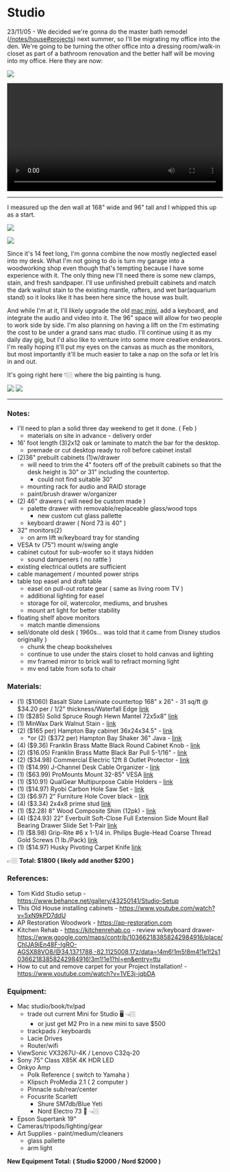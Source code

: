 # Studio

23/11/05 - We decided we're gonna do the master bath remodel ([/notes/house#projects](/notes/house/#projects)) next summer, so I'll be migrating my office into the den. We're going to be turning the other office into a dressing room/walk-in closet as part of a bathroom renovation and the better half will be moving into my office. Here they are now:

![](https://davidawindham.com/wp-content/uploads/2021/07/offices.jpg)

<video src="https://davidawindham.com/media/office.mp4" width="100%" controls="controls">
</video>

---

I measured up the den wall at 168" wide and 96" tall and I whipped this up as a start.

![](/img/art.studio.jpg)

![](/img/studio-desk.jpg)

Since it's 14 feet long, I'm gonna combine the now mostly neglected easel into my desk. What I'm not going to do is turn my garage into a woodworking shop even though that's tempting because I have some experience with it. The only thing new I'll need there is some new clamps, stain, and fresh sandpaper. I'll use unfinished prebuilt cabinets and match the dark walnut stain to the existing mantle, rafters, and wet bar(aquarium stand) so it looks like it has been here since the house was built.

And while I'm at it, I'll likely upgrade the old [mac mini](https://davidawindham.com/mac-mini/), add a keyboard, and integrate the audio and video into it. The 96" space will allow for two people to work side by side. I'm also planning on having a lift on the I'm estimating the cost to be under a grand sans mac studio. I'll continue using it as my daily day gig, but I'd also like to venture into some more creative endeavors. I'm really hoping it'll put my eyes on the canvas as much as the monitors, but most importantly it'll be much easier to take a nap on the sofa or let Iris in and out.

It's going right here 👇🏼 where the big painting is hung.

![](https://davidawindham.com/wp-content/themes/daw/img/studio.jpg)
![](/img/studio-den.jpg)

---

### Notes:
- I'll need to plan a solid three day weekend to get it done. ( Feb )
  - materials on site in advance - delivery order
- 16' foot length (3)2x12 oak or laminate to match the bar for the desktop.
  - premade or cut desktop ready to roll before cabinet install
- (2)36" prebuilt cabinets (1)w/drawer
  - will need to trim the 4" footers off of the prebuilt cabinets so that the desk height is 30" or 31" including the countertop.
    - could not find suitable 30"
  - mounting rack for audio and RAID storage
  - paint/brush drawer w/organizer
- (2) 46" drawers ( will need be custom made )
  - palette drawer with removable/replaceable glass/wood tops
    - new custom cut glass pallette
  - keyboard drawer ( Nord 73 is 40" )
- 32" monitors(2)
  - on arm lift w/keyboard tray for standing
- VESA tv (75") mount w/swing angle
- cabinet cutout for sub-woofer so it stays hidden
  - sound dampeners ( no rattle )
- existing electrical outlets are sufficient
- cable management / mounted power strips
- table top easel and draft table
  - easel on pull-out rotate gear ( same as living room TV )
  - additional lighting for easel
  - storage for oil, watercolor, mediums, and brushes
  - mount art light for better stability
- floating shelf above monitors 
  - match mantle dimensions
- sell/donate old desk ( 1960s... was told that it came from Disney studios originally )
  - chunk the cheap bookshelves
  - continue to use under the stairs closet to hold canvas and lighting
  - mv framed mirror to brick wall to refract morning light
  - mv end table from sofa to chair



### Materials:

- (1) ($1060) Basalt Slate Laminate countertop 168" x 26" - 31 sq/ft @ $34.20 per / 1/2" thickness/Waterfall Edge [link](https://www.homedepot.com/custom-countertops/countertops/configurator/310171055)
- (1) ($285) Solid Spruce Rough Hewn Mantel 72x5x8" [link](https://www.homedepot.com/p/Solid-Spruce-Rough-Hewn-Mantel-72-in-x-5-in-x-8-in-Fireplace-Shelf-86026-076/313356662)
- (1) MinWax Dark Walnut Stain - [link](https://www.minwax.com/en/wood-stain-color-guide/browse-color-stains/brown/dark-walnut-2716-semi-transparent)
- (2) ($165 per) Hampton Bay cabinet 36x24x34.5" - [link](https://www.homedepot.com/p/Hampton-Bay-36-in-W-x-24-in-D-x-34-5-in-H-Assembled-Base-Kitchen-Cabinet-in-Unfinished-with-Recessed-Panel-KB36-UF/302970327)
  - *or (2) ($372 per) Hampton Bay Shaker 36" Java - [link](https://www.homedepot.com/p/Hampton-Bay-Shaker-36-in-W-x-24-in-D-x-34-5-in-H-Assembled-Base-Kitchen-Cabinet-in-Java-with-Ball-Bearing-Drawer-Glides-KB36-SJM/204310778)
- (4) ($9.36) Franklin Brass Matte Black Round Cabinet Knob - [link](https://www.homedepot.com/p/Franklin-Brass-Franklin-Brass-with-Antimicrobial-Properties-Round-Cabinet-Knob-in-Matte-Black-1-3-16-in-30-mm-5-Pack-P29523Z-FBA-B/318338185)
- (2) ($16.05) Franklin Brass Matte Black Bar Pull 5-1/16" - [link](https://www.homedepot.com/p/Franklin-Brass-Franklin-Brass-with-Antimicrobial-Properties-Cabinet-Bar-Pull-in-Matte-Black-3-in-76mm-5-Pack-P29520Z-FBA-B/318338254)
- (2) ($34.98) Commercial Electric 12ft 8 Outlet Protector - [link](https://www.homedepot.com/p/Commercial-Electric-12-ft-Braided-Cord-8-Outlet-Surge-Protector-with-1-USB-and-1-USB-C-Black-YLPT-131B/319526975)
- (1) ($14.99) J-Channel Desk Cable Organizer - [link](https://www.homedepot.com/p/Stalwart-16-in-J-Channel-Desk-Cable-Organizer-in-Black-5-Pack-NNGSR79/311134674)
- (1) ($63.99) ProMounts Mount 32-85" VESA [link](https://www.homedepot.com/p/ProMounts-Large-Full-Motion-TV-Wall-Mount-for-37-in-to-85-in-TVs-OMA6402/315053954)
- (1) ($10.91) QualGear Multipurpose Cable Holders - [link](https://www.homedepot.com/p/QualGear-Multipurpose-Cable-Clips-Holders-Black-10-Pack-CCH-B-10-B/304541378)
- (1) ($14.97) Ryobi Carbon Hole Saw Set - [link](https://www.homedepot.com/p/RYOBI-Carbon-Hole-Saw-Set-5-Piece-A10HS09/204277166)
- (3) ($6.97) 2" Furniture Hole Cover black - [link](https://www.homedepot.com/p/Commercial-Electric-2-in-Furniture-Hole-Cover-Black-2-COVER-BLACK/203717771)
- (4) ($3.34) 2x4x8 prime stud [link](https://www.homedepot.com/p/2-in-x-4-in-x-8-ft-Prime-Stud-058449/312528776)
- (1) ($2.28) 8" Wood Composite Shim (12pk) - [link](https://www.homedepot.com/p/8-in-Wood-Composite-Eco-Shim-12-Bundle-23-2012-32/203485150)
- (4) ($24.93) 22" Everbuilt Soft-Close Full Extension Side Mount Ball Bearing Drawer Slide Set 1-Pair [link](https://www.homedepot.com/p/Everbilt-22-in-Soft-Close-Full-Extension-Side-Mount-Ball-Bearing-Drawer-Slide-Set-1-Pair-2-Pieces-D94222E-ZP-W/302867630)
- (1) ($8.98) Grip-Rite #6 x 1-1/4 in. Philips Bugle-Head Coarse Thread Gold Screws (1 lb./Pack) [link](https://www.homedepot.com/p/Grip-Rite-6-x-1-1-4-in-Philips-Bugle-Head-Coarse-Thread-Gold-Screws-1-lb-Pack-114GS1/100129041)
- (1) ($14.97) Husky Pivoting Carpet Knife [link](https://www.homedepot.com/p/Pivoting-Carpet-Knife-HKY00048/314052521)

👉🏼 **Total: $1800 ( likely add another $200 )**

### References:

- Tom Kidd Studio setup - https://www.behance.net/gallery/43250141/Studio-Setup
- This Old House installing cabinets - https://www.youtube.com/watch?v=5xN9kPD7ddU
- AP Restoration Woodwork - https://ap-restoration.com
- Kitchen Rehab - https://kitchenrehab.co - review w/keyboard drawer- https://www.google.com/maps/contrib/103662183858242984916/place/ChIJA9iEn48F-IgRO-AGSX88VO8/@34.1371788,-82.1125008,17z/data=!4m6!1m5!8m4!1e1!2s103662183858242984916!3m1!1e1?hl=en&entry=ttu
- How to cut and remove carpet for your Project Installation! - https://www.youtube.com/watch?v=1VE3j-jqbDA


### Equipment:

- Mac studio/book/tv/pad
  - trade out current Mini for Studio 🖥️ 👈🏼
    - or just get M2 Pro in a new mini to save $500
  - trackpads / keyboards
  - Lacie Drives 
  - Router/wifi
- ViewSonic VX3267U-4K / Lenovo C32q-20
- Sony 75” Class X85K 4K HDR LED
- Onkyo Amp
  - Polk Reference ( switch to Yamaha )
  - Klipsch ProMedia 2.1 ( 2 computer )
  - Pinnacle sub/rear/center
  - Focusrite Scarlett 
    - Shure SM7db/Blue Yeti
    - Nord Electro 73 🎹 👈🏼
- Epson Supertank 19"
- Cameras/tripods/lighting/gear
- Art Supplies - paint/medium/cleaners
  - glass pallette
  - arm light


**New Equipment Total: ( Studio $2000 / Nord $2000 )**